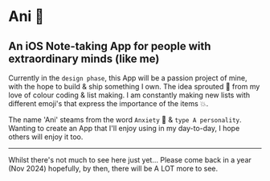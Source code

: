 # Ani 📝
## An iOS Note-taking App for people with extraordinary minds (like me) 

Currently in the `design phase`, this App will be a passion project of mine, with the hope to build & ship something I own.
The idea sprouted 🌱 from my love of colour coding & list making. I am constantly making new lists with different emoji's that express the importance of the items 💥.

The name 'Ani' steams from the word `Anxiety` 🤯 & `type A personality`. Wanting to create an App that I'll enjoy using in my day-to-day, I hope others will enjoy it too.

---

Whilst there's not much to see here just yet... Please come back in a year (Nov 2024) hopefully, by then, there will be A LOT more to see.

